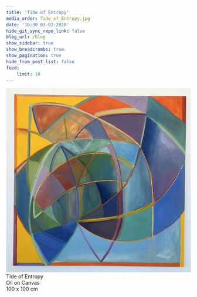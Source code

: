 ```yaml
---
title: 'Tide of Entropy'
media_order: Tide_of_Entropy.jpg
date: '16:30 03-02-2020'
hide_git_sync_repo_link: false
blog_url: /blog
show_sidebar: true
show_breadcrumbs: true
show_pagination: true
hide_from_post_list: false
feed:
    limit: 10
---
```


![](Tide_of_Entropy.jpg)  
Tide of Entropy  
Oil on Canvas  
100 x 100 cm